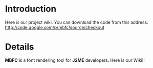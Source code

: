 # Introduction #

Here is our project wiki.
You can download the code from this address:
http://code.google.com/p/mbfc/source/checkout


# Details #

**MBFC** is a font rendering tool for **J2ME** developers.
Here is our Wiki!!